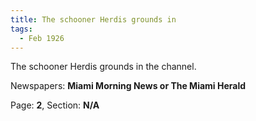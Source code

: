```yaml
---  
title: The schooner Herdis grounds in  
tags:  
  - Feb 1926  
---  
```

  
The schooner Herdis grounds in the channel.  
  
Newspapers: **Miami Morning News or The Miami Herald**  
  
Page: **2**, Section: **N/A** 
